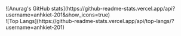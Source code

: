 <p align="center">
  <div>
    ![Anurag's GitHub stats](https://github-readme-stats.vercel.app/api?username=anhkiet-201&show_icons=true)
  </div>
  <div>
    ![Top Langs](https://github-readme-stats.vercel.app/api/top-langs/?username=anhkiet-201)
  </div>
</p>



